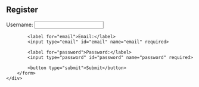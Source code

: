 <!DOCTYPE html>
<html lang="en">
<head>
    <meta charset="UTF-8">
    <meta name="viewport" content="width=device-width, initial-scale=1.0">
    <title>Registration Form</title>
    <link rel="stylesheet" href="styles.css">
</head>
<body>
    <div class="form-container">
        <form id="registration-form">
            <h2>Register</h2>
            <label for="username">Username:</label>
            <input type="text" id="username" name="username" required>
            
            <label for="email">Email:</label>
            <input type="email" id="email" name="email" required>
            
            <label for="password">Password:</label>
            <input type="password" id="password" name="password" required>
            
            <button type="submit">Submit</button>
        </form>
    </div>
</body>
</html>
